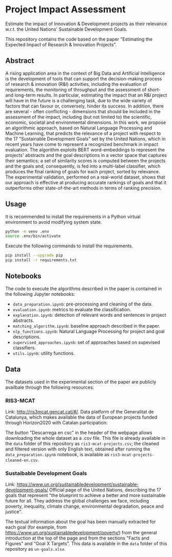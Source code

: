 # Project Impact Assessment
Estimate the impact of Innovation &amp; Development projects as their relevance w.r.t. the United Nations' Sustainable Development Goals.

This repository contains the code based on the paper "Estimating the Expected Impact of Research \& Innovation Projects".

## Abstract

A rising application area in the context of Big Data and Artificial Intelligence is the development of tools that can support the decision-making process of research &amp; innovation (R&amp;I) activities, including the evaluation of requirements, the monitoring of throughput and the assessment of short- and long-term results. In particular, estimating the impact that an R&amp;I project will have in the future is a challenging task, due to the wide variety of factors that can favour or, conversely, hinder its success. In addition, there are several - often conflicting - dimensions that should be included in the assessment of the impact, including (but not limited to) the scientific, economic, societal and environmental dimensions. In this work, we propose an algorithmic approach, based on Natural Language Processing and Machine Learning, that predicts the relevance of a project with respect to the 17 "Sustainable Development Goals" set by the United Nations, which in recent years have come to represent a recognized benchmark in impact evaluation. The algorithm exploits BERT word-embeddings to represent the projects' abstracts and the goal descriptions in a vector space that captures their semantics; a set of similarity scores is computed between the projects and the goals and, consequently, is fed into a multi-label classifier, which produces the final ranking of goals for each project, sorted by relevance. The experimental validation, performed on a real-world dataset, shows that our approach is effective at producing accurate rankings of goals and that it outperforms other state-of-the-art methods in terms of ranking precision.

## Usage

It is recommended to install the requirements in a Python virtual environment to avoid modifying system state. 
```bash
python -m venv .env
source .env/bin/activate

```
Execute the following commands to install the requirements.
```bash
pip install --upgrade pip
pip install -r requirements.txt
```

## Notebooks

The code to execute the algorithms described in the paper is contained in the following Jupyter notebooks:
- ``data_preparation.ipynb``: pre-processing and cleaning of the data.
- ``evaluation.ipynb``: metrics to evaluate the classification.
- ``explanation.ipynb``: detection of relevant words and sentences in project abstracts.
- ``matching_algorithm.ipynb``: baseline approach described in the paper.
- ``nlp_functions.ipynb``: Natural Language Processing for project and goal descriptions.
- ``supervised_approaches.ipynb``: set of approaches based on supevised classifiers.
- ``utils.ipynb``: utility functions.

## Data

The datasets used in the experimental section of the paper are publicly availbale through the following resources:

### RIS3-MCAT
Link: http://ris3mcat.gencat.cat/#/.
Data platform of the Generalitat de Catalunya, which makes available the data of European projects funded through Horizon2020 with Catalan participation: 

The button "Descarrega en csc" in the header of the webpage allows downloading the whole dataset as a .csv file. This file is already available in the ``data`` folder of this repository as ``ris3-mcat-projects.csv``; the cleaned and filtered version with only English text, obtained after running the ``data_preparation.ipynb`` notebook, is available as ``ris3-mcat-projects-cleaned-en.csv``.

### Sustaibable Development Goals
Link: https://www.un.org/sustainabledevelopment/sustainable-development-goals/
Official page of the United Nations, describing the 17 goals that represent "the blueprint to achieve a better and more sustainable future for all. They address the global challenges we face, including poverty, inequality, climate change, environmental degradation, peace and justice". 

The textual information about the goal has been manually extracted for each goal (for example, from https://www.un.org/sustainabledevelopment/poverty/) from the general introduction at the top of the page and from the sections "Facts and Figures" and "Goal X Targets". This data is available in the ``data`` folder of this repository as ``un-goals.xlsx``.
